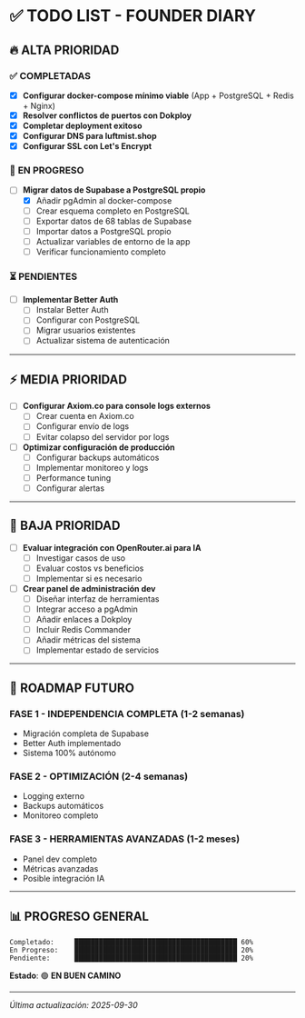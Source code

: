 # ✅ TODO LIST - FOUNDER DIARY

## 🔥 **ALTA PRIORIDAD**

### ✅ **COMPLETADAS**
- [x] **Configurar docker-compose mínimo viable** (App + PostgreSQL + Redis + Nginx)
- [x] **Resolver conflictos de puertos con Dokploy**
- [x] **Completar deployment exitoso**
- [x] **Configurar DNS para luftmist.shop**
- [x] **Configurar SSL con Let's Encrypt**

### 🔄 **EN PROGRESO**
- [ ] **Migrar datos de Supabase a PostgreSQL propio**
  - [x] Añadir pgAdmin al docker-compose
  - [ ] Crear esquema completo en PostgreSQL
  - [ ] Exportar datos de 68 tablas de Supabase
  - [ ] Importar datos a PostgreSQL propio
  - [ ] Actualizar variables de entorno de la app
  - [ ] Verificar funcionamiento completo

### ⏳ **PENDIENTES**
- [ ] **Implementar Better Auth**
  - [ ] Instalar Better Auth
  - [ ] Configurar con PostgreSQL
  - [ ] Migrar usuarios existentes
  - [ ] Actualizar sistema de autenticación

---

## ⚡ **MEDIA PRIORIDAD**

- [ ] **Configurar Axiom.co para console logs externos**
  - [ ] Crear cuenta en Axiom.co
  - [ ] Configurar envío de logs
  - [ ] Evitar colapso del servidor por logs
  
- [ ] **Optimizar configuración de producción**
  - [ ] Configurar backups automáticos
  - [ ] Implementar monitoreo y logs
  - [ ] Performance tuning
  - [ ] Configurar alertas

---

## 🔧 **BAJA PRIORIDAD**

- [ ] **Evaluar integración con OpenRouter.ai para IA**
  - [ ] Investigar casos de uso
  - [ ] Evaluar costos vs beneficios
  - [ ] Implementar si es necesario

- [ ] **Crear panel de administración dev**
  - [ ] Diseñar interfaz de herramientas
  - [ ] Integrar acceso a pgAdmin
  - [ ] Añadir enlaces a Dokploy
  - [ ] Incluir Redis Commander
  - [ ] Añadir métricas del sistema
  - [ ] Implementar estado de servicios

---

## 🎯 **ROADMAP FUTURO**

### **FASE 1 - INDEPENDENCIA COMPLETA (1-2 semanas)**
- Migración completa de Supabase
- Better Auth implementado
- Sistema 100% autónomo

### **FASE 2 - OPTIMIZACIÓN (2-4 semanas)**
- Logging externo
- Backups automáticos
- Monitoreo completo

### **FASE 3 - HERRAMIENTAS AVANZADAS (1-2 meses)**
- Panel dev completo
- Métricas avanzadas
- Posible integración IA

---

## 📊 **PROGRESO GENERAL**

```
Completado:     ████████████████████████████████████████ 60%
En Progreso:    ████████████████████████████████████████ 20%
Pendiente:      ████████████████████████████████████████ 20%
```

**Estado**: 🟢 **EN BUEN CAMINO**

---

*Última actualización: 2025-09-30*
